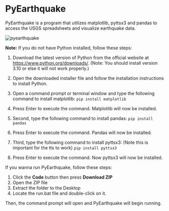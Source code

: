 # PyEarthquake
PyEarthquake is a program that utilizes matplotlib, pyttsx3 and pandas to access the USGS spreadsheets and visualize earthquake data.

![pyearthquake](https://user-images.githubusercontent.com/88925152/219908589-26d0d69d-9bed-4c78-a67e-84467369d3db.png)

**Note:** If you do not have Python installed, follow these steps:

1. Download the latest version of Python from the official website at https://www.python.org/downloads/.
(Note: You should install version 3.10 or else it will not work properly.)

2. Open the downloaded installer file and follow the installation instructions to install Python.
3. Open a command prompt or terminal window and type the following command to install matplotlib:
 `pip install matplotlib`
4. Press Enter to execute the command. Matplotlib will now be installed.
5. Second, type the following command to install pandas:
 `pip install pandas`
6. Press Enter to execute the command. Pandas will now be installed.
7. Third, type the following command to install pyttsx3: (Note this is important for the tts to work)
 `pip install pyttsx3`
8. Press Enter to execute the command. Now pyttsx3 will now be installed.

If you wanna run PyEarthquake, follow these steps:

1. Click the **Code** button then press **Download ZIP**
2. Open the ZIP file
3. Extract the folder to the Desktop
4. Locate the run.bat file and double-click on it.

Then, the command prompt will open and PyEarthquake will begin running.
